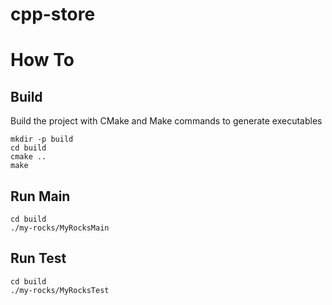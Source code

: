 # cpp-store
# How To
## Build 
Build the project with CMake and Make commands to generate executables
```shell
mkdir -p build
cd build
cmake ..
make
```
## Run Main
```shell
cd build
./my-rocks/MyRocksMain
```

## Run Test
```shell
cd build
./my-rocks/MyRocksTest
```
